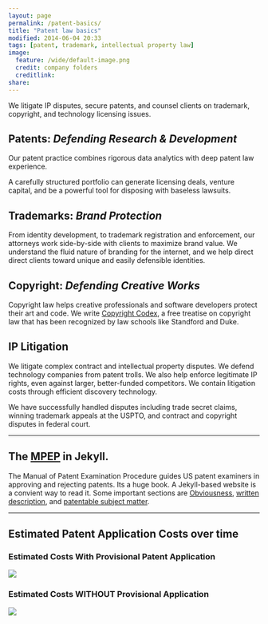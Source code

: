 ```yaml
---
layout: page
permalink: /patent-basics/
title: "Patent law basics"
modified: 2014-06-04 20:33
tags: [patent, trademark, intellectual property law]
image:
  feature: /wide/default-image.png
  credit: company folders 
  creditlink: 
share: 
---
```




We litigate IP disputes, secure patents, and counsel clients on trademark, copyright, and technology licensing issues.

## Patents:  <em>Defending Research & Development</em>

Our patent practice combines rigorous data analytics with deep patent law experience.

A carefully structured portfolio can generate licensing deals, venture capital, and be a powerful tool for disposing with baseless lawsuits.

## Trademarks:  <em>Brand Protection</em>

From identity development, to trademark registration and enforcement, our attorneys work side-by-side with clients to maximize brand value. We understand the fluid nature of branding for the internet, and we help direct  direct clients toward unique and easily defensible identities.

## Copyright:  <em>Defending Creative Works</em>

Copyright law helps creative professionals and software developers protect their art and code. We write <a href="http://www.copyrightcodex.com/">Copyright Codex</a>, a free treatise on copyright law that has been recognized by law schools like Standford and Duke. 
        
## IP Litigation

We litigate complex contract and intellectual property disputes. We defend technology companies from patent trolls. We also help enforce legitimate IP rights, even against larger, better-funded competitors. We contain litigation costs through efficient discovery technology. 

We have successfully handled disputes including trade secret claims, winning trademark appeals at the USPTO, and contract and copyright disputes in federal court.


- - -

## The [MPEP](../MPEP/index.html) in Jekyll. 
The Manual of Patent Examination Procedure guides US patent examiners in approving and rejecting patents. Its a huge book. A Jekyll-based website is a convient way to read it. 
Some important sections are [Obviousness](../MPEP/s2141.html), [written description](../MPEP/s2163.html), and [patentable subject matter](../MPEP/s2106.html).


- - - 

## Estimated Patent Application Costs over time

### Estimated Costs With Provisional Patent Application

<img class="big-image" src="https://docs.google.com/a/adlervermillion.com/spreadsheet/oimg?key=0AiQditI0jFUidF9Lanl4V3RBLWx6U2FRSnBuSkdQREE&oid=4&zx=s7gzzbarj3ac" />



### Estimated Costs WITHOUT Provisional Application

<img class="big-image" src="https://docs.google.com/a/adlervermillion.com/spreadsheet/oimg?key=0AmQG1hnDXKgPdHNPcTRGNDhVcWpoSlV1dWhocjd1SGc&oid=4&zx=uqkmgxjc355o" />

